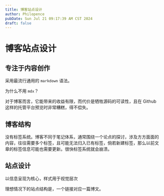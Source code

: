 ```yaml
---
title: 博客站点设计
author: Philopence
pubDate: Sun Jul 21 09:17:39 AM CST 2024
draft: false
---
```


# 博客站点设计

## 专注于内容创作

采用最流行通用的 `markdown` 语法。

为什么不用 `mdx`？

对于博客而言，它能带来的收益有限，而代价是牺牲源码的可读性，且在 Github 这样的托管平台预览时非常糟糕，得不偿失。

## 博客结构

没有标签系统。博客不同于笔记体系，通常围绕一个论点的探讨，涉及方方面面的内容，往往需要多个标签，且可能无法归入已有标签，倘若新建标签，那么以前文章的标签信息可能也需要更新。很快标签系统就会崩溃。

## 站点设计

以信息呈现为核心，样式用于视觉层次

理想情况下的站点结构是，一个链接对应一篇博文。

